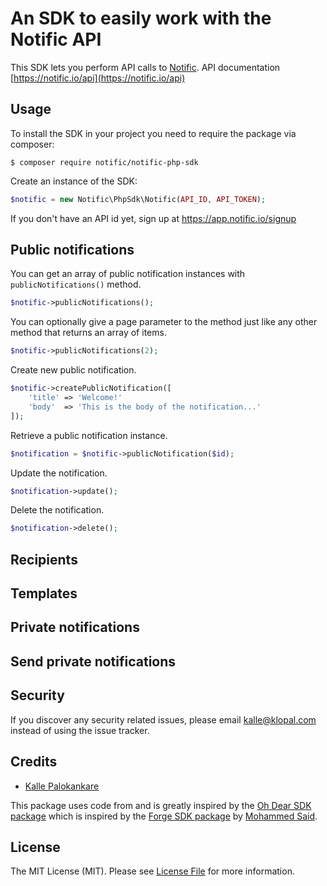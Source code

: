 # An SDK to easily work with the Notific API

This SDK lets you perform API calls to [Notific](https://notific.io).
API documentation [https://notific.io/api](https://notific.io/api)

## Usage

To install the SDK in your project you need to require the package via composer:

`$ composer require notific/notific-php-sdk`
 
Create an instance of the SDK:

```php
$notific = new Notific\PhpSdk\Notific(API_ID, API_TOKEN);
```  

If you don't have an API id yet, sign up at https://app.notific.io/signup

## Public notifications

You can get an array of public notification instances with `publicNotifications()` method.

```php
$notific->publicNotifications();
``` 

You can optionally give a page parameter to the method just like any other method that returns an array of items.

```php
$notific->publicNotifications(2);
``` 

Create new public notification.

```php
$notific->createPublicNotification([
    'title' => 'Welcome!'
    'body'  => 'This is the body of the notification...'
]);
``` 

Retrieve a public notification instance.

```php
$notification = $notific->publicNotification($id);
``` 

Update the notification.

```php
$notification->update();
``` 

Delete the notification.

```php
$notification->delete();
``` 

## Recipients

## Templates

## Private notifications

## Send private notifications

## Security

If you discover any security related issues, please email kalle@klopal.com instead of using the issue tracker.

## Credits

- [Kalle Palokankare](https://github.com/palokankare)

This package uses code from and is greatly inspired by the [Oh Dear SDK package](https://github.com/ohdearapp/ohdear-php-sdk) which is inspired by the [Forge SDK package](https://github.com/themsaid/forge-sdk) by [Mohammed Said](https://github.com/themsaid).

## License

The MIT License (MIT). Please see [License File](LICENSE.md) for more information.
